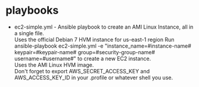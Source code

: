 playbooks
=========

* ec2-simple.yml - Ansible playbook to create an AMI Linux Instance, all in a single file.  
  Uses the official Debian 7 HVM instance for us-east-1 region
  Run ansible-playbook ec2-simple.yml -e "instance_name=#instance-name# keypair=#keypair-name# group=#security-group-name# username=#username#" to create a new EC2 instance.  
  Uses the AMI Linux HVM image.  
  Don't forget to export AWS_SECRET_ACCESS_KEY and AWS_ACCESS_KEY_ID in your .profile or whatever shell you use.
